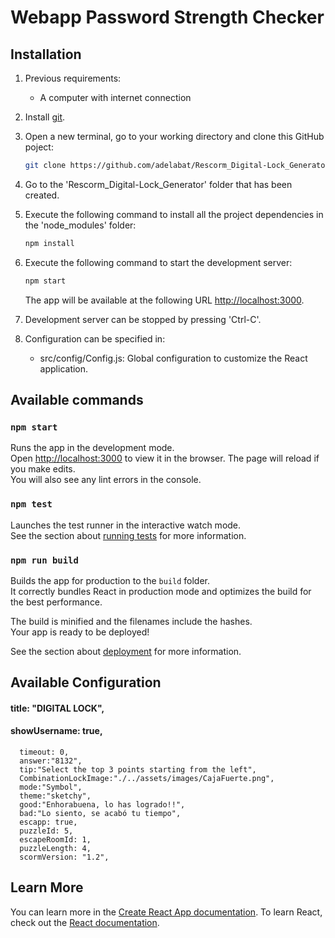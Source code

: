 # Webapp Password Strength Checker

## Installation
1. Previous requirements:
    * A computer with internet connection
2. Install [git](https://git-scm.com/downloads).
3. Open a new terminal, go to your working directory and clone this GitHub poject:
    ```bash
    git clone https://github.com/adelabat/Rescorm_Digital-Lock_Generator
    ```
4. Go to the 'Rescorm_Digital-Lock_Generator' folder that has been created.
5. Execute the following command to install all the project dependencies in the 'node_modules' folder:
    ```bash
    npm install
    ```
6. Execute the following command to start the development server:
    ```bash
    npm start
    ```
    The app will be available at the following URL [http://localhost:3000](http://localhost:3000).  
    
7. Development server can be stopped by pressing 'Ctrl-C'.
8. Configuration can be specified in:  
    * src/config/Config.js: Global configuration to customize the React application.  
    

## Available commands
### `npm start`
Runs the app in the development mode.<br>
Open [http://localhost:3000](http://localhost:3000) to view it in the browser.
The page will reload if you make edits.<br>
You will also see any lint errors in the console.
### `npm test`
Launches the test runner in the interactive watch mode.<br>
See the section about [running tests](https://facebook.github.io/create-react-app/docs/running-tests) for more information.
### `npm run build`
Builds the app for production to the `build` folder.<br>
It correctly bundles React in production mode and optimizes the build for the best performance.

The build is minified and the filenames include the hashes.<br>
Your app is ready to be deployed!

See the section about [deployment](https://facebook.github.io/create-react-app/docs/deployment) for more information.

## Available Configuration
#### title: "DIGITAL LOCK",
#### showUsername: true,
      timeout: 0,
      answer:"8132",
      tip:"Select the top 3 points starting from the left",
      CombinationLockImage:"./../assets/images/CajaFuerte.png",
      mode:"Symbol",
      theme:"sketchy",
      good:"Enhorabuena, lo has logrado!!",
      bad:"Lo siento, se acabó tu tiempo",
      escapp: true,
      puzzleId: 5,
      escapeRoomId: 1,
      puzzleLength: 4,
      scormVersion: "1.2",

## Learn More

You can learn more in the [Create React App documentation](https://facebook.github.io/create-react-app/docs/getting-started).
To learn React, check out the [React documentation](https://reactjs.org/).
